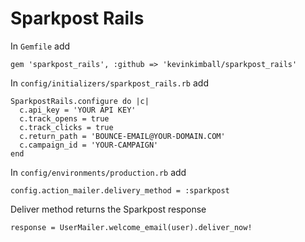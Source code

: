 # Sparkpost Rails

In `Gemfile` add

```
gem 'sparkpost_rails', :github => 'kevinkimball/sparkpost_rails'
```

In `config/initializers/sparkpost_rails.rb` add

```
SparkpostRails.configure do |c|
  c.api_key = 'YOUR API KEY'
  c.track_opens = true
  c.track_clicks = true
  c.return_path = 'BOUNCE-EMAIL@YOUR-DOMAIN.COM'
  c.campaign_id = 'YOUR-CAMPAIGN'
end
```

In `config/environments/production.rb` add

```
config.action_mailer.delivery_method = :sparkpost
```

Deliver method returns the Sparkpost response
```
response = UserMailer.welcome_email(user).deliver_now!
```
